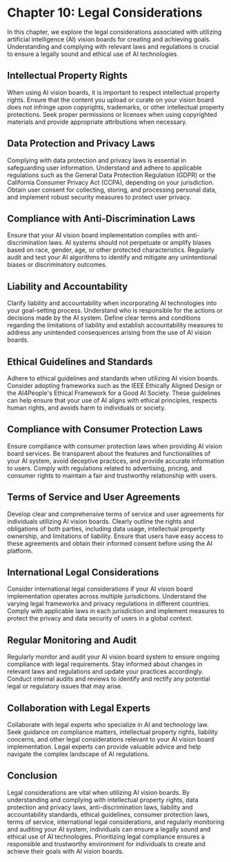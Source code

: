 Chapter 10: Legal Considerations
================================

In this chapter, we explore the legal considerations associated with utilizing artificial intelligence (AI) vision boards for creating and achieving goals. Understanding and complying with relevant laws and regulations is crucial to ensure a legally sound and ethical use of AI technologies.

Intellectual Property Rights
----------------------------

When using AI vision boards, it is important to respect intellectual property rights. Ensure that the content you upload or curate on your vision board does not infringe upon copyrights, trademarks, or other intellectual property protections. Seek proper permissions or licenses when using copyrighted materials and provide appropriate attributions when necessary.

Data Protection and Privacy Laws
--------------------------------

Complying with data protection and privacy laws is essential in safeguarding user information. Understand and adhere to applicable regulations such as the General Data Protection Regulation (GDPR) or the California Consumer Privacy Act (CCPA), depending on your jurisdiction. Obtain user consent for collecting, storing, and processing personal data, and implement robust security measures to protect user privacy.

Compliance with Anti-Discrimination Laws
----------------------------------------

Ensure that your AI vision board implementation complies with anti-discrimination laws. AI systems should not perpetuate or amplify biases based on race, gender, age, or other protected characteristics. Regularly audit and test your AI algorithms to identify and mitigate any unintentional biases or discriminatory outcomes.

Liability and Accountability
----------------------------

Clarify liability and accountability when incorporating AI technologies into your goal-setting process. Understand who is responsible for the actions or decisions made by the AI system. Define clear terms and conditions regarding the limitations of liability and establish accountability measures to address any unintended consequences arising from the use of AI vision boards.

Ethical Guidelines and Standards
--------------------------------

Adhere to ethical guidelines and standards when utilizing AI vision boards. Consider adopting frameworks such as the IEEE Ethically Aligned Design or the AI4People's Ethical Framework for a Good AI Society. These guidelines can help ensure that your use of AI aligns with ethical principles, respects human rights, and avoids harm to individuals or society.

Compliance with Consumer Protection Laws
----------------------------------------

Ensure compliance with consumer protection laws when providing AI vision board services. Be transparent about the features and functionalities of your AI system, avoid deceptive practices, and provide accurate information to users. Comply with regulations related to advertising, pricing, and consumer rights to maintain a fair and trustworthy relationship with users.

Terms of Service and User Agreements
------------------------------------

Develop clear and comprehensive terms of service and user agreements for individuals utilizing AI vision boards. Clearly outline the rights and obligations of both parties, including data usage, intellectual property ownership, and limitations of liability. Ensure that users have easy access to these agreements and obtain their informed consent before using the AI platform.

International Legal Considerations
----------------------------------

Consider international legal considerations if your AI vision board implementation operates across multiple jurisdictions. Understand the varying legal frameworks and privacy regulations in different countries. Comply with applicable laws in each jurisdiction and implement measures to protect the privacy and data security of users in a global context.

Regular Monitoring and Audit
----------------------------

Regularly monitor and audit your AI vision board system to ensure ongoing compliance with legal requirements. Stay informed about changes in relevant laws and regulations and update your practices accordingly. Conduct internal audits and reviews to identify and rectify any potential legal or regulatory issues that may arise.

Collaboration with Legal Experts
--------------------------------

Collaborate with legal experts who specialize in AI and technology law. Seek guidance on compliance matters, intellectual property rights, liability concerns, and other legal considerations relevant to your AI vision board implementation. Legal experts can provide valuable advice and help navigate the complex landscape of AI regulations.

Conclusion
----------

Legal considerations are vital when utilizing AI vision boards. By understanding and complying with intellectual property rights, data protection and privacy laws, anti-discrimination laws, liability and accountability standards, ethical guidelines, consumer protection laws, terms of service, international legal considerations, and regularly monitoring and auditing your AI system, individuals can ensure a legally sound and ethical use of AI technologies. Prioritizing legal compliance ensures a responsible and trustworthy environment for individuals to create and achieve their goals with AI vision boards.
